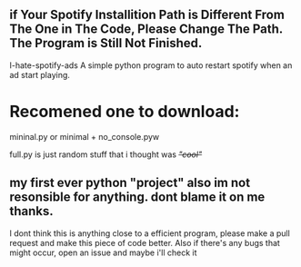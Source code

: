 **<h2>if Your Spotify Installition Path is Different From The One in The Code, Please Change The Path. The Program is Still Not Finished.</h2>**


I-hate-spotify-ads
A simple python program to auto restart spotify when an ad start playing.


<h1>Recomened one to download:</h1>
mininal.py or minimal + no_console.pyw

full.py is just random stuff that i thought was *~~"cool"~~*

<h2>my first ever python "project" also im not resonsible for anything. dont blame it on me thanks.</h2>



I dont think this is anything close to a efficient program, please make a pull request and make this piece of code better.
Also if there's any bugs that might occur, open an issue and maybe i'll check it
